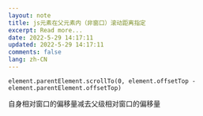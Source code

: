 ```yaml
---
layout: note
title: js元素在父元素内（非窗口）滚动距离指定
excerpt: Read more...
date: 2022-5-29 14:17:11
updated: 2022-5-29 14:17:11
comments: false
lang: zh-CN
---
```


`element.parentElement.scrollTo(0, element.offsetTop - element.parentElement.offsetTop)`

自身相对窗口的偏移量减去父级相对窗口的偏移量
  